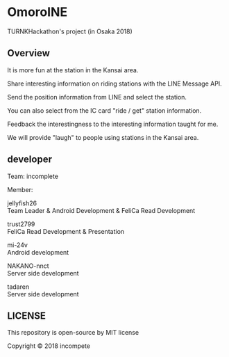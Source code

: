 # OmoroINE
  
TURNKHackathon's project (in Osaka 2018)  
  
## Overview
It is more fun at the station in the Kansai area.  
  
Share interesting information on riding stations with the LINE Message API.  
  
Send the position information from LINE and select the station.  
  
You can also select from the IC card "ride / get" station information.  
  
Feedback the interestingness to the interesting information taught for me.  
  
We will provide "laugh" to people using stations in the Kansai area.  
  
## developer
Team: incomplete  
  
Member:  
  
jellyfish26  
Team Leader & Android Development & FeliCa Read Development  
  
trust2799  
FeliCa Read Development & Presentation  
  
mi-24v  
Android development  
  
NAKANO-nnct  
Server side development  
  
tadaren  
Server side development  
  
  
## LICENSE  
This repository is open-source by MIT license  
  
Copyright © 2018 incompete








